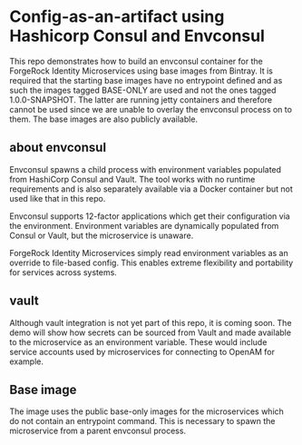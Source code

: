 # Config-as-an-artifact using Hashicorp Consul and Envconsul

This repo demonstrates how to build an envconsul container for the ForgeRock Identity Microservices using base images from Bintray.
It is required that the starting base images have no entrypoint defined and as such the images tagged BASE-ONLY are used and not the ones tagged 1.0.0-SNAPSHOT. The latter are running jetty containers and therefore cannot be used since we are unable to overlay the envconsul process on to them. The base images are also publicly available.

## about envconsul

Envconsul spawns a child process with environment variables populated from HashiCorp Consul and Vault. 
The tool works with no runtime requirements and is also separately available via a Docker container but not used like that in this repo.

Envconsul supports 12-factor applications which get their configuration via the environment. 
Environment variables are dynamically populated from Consul or Vault, but the microservice is unaware.

ForgeRock Identity Microservices simply read environment variables as an override to file-based config. 
This enables extreme flexibility and portability for services across systems.

## vault
Although vault integration is not yet part of this repo, it is coming soon. The demo will show how secrets can be sourced from Vault and made available to the microservice as an environment variable. These would include service accounts used by microservices for connecting
to OpenAM for example.

## Base image
The image uses the public base-only images for the microservices which do not contain an entrypoint command. This is necessary to spawn the microservice from a parent envconsul process.

